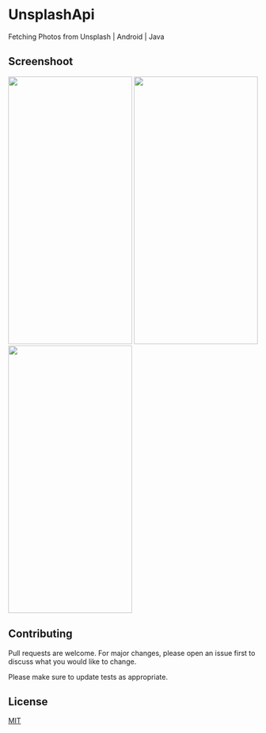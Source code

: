 # UnsplashApi
Fetching Photos from Unsplash | Android | Java 


## Screenshoot

<img src="https://github.com/yasineryigit/UnsplashApi/blob/master/screenshoot/1.png" width="250" height="539" />
<img src="https://github.com/yasineryigit/UnsplashApi/blob/master/screenshoot/2.png" width="250" height="539" />
<img src="https://github.com/yasineryigit/UnsplashApi/blob/master/screenshoot/3.png" width="250" height="539" />



## Contributing
Pull requests are welcome. For major changes, please open an issue first to discuss what you would like to change.

Please make sure to update tests as appropriate.

## License
[MIT](https://choosealicense.com/licenses/mit/)
